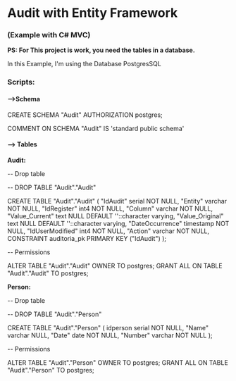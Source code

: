 # <h1>Audit with Entity Framework</h1>
<h3>(Example with C# MVC)</h3>
<b>PS: For This project is work, you need the tables in a database.</b>
<br />

In this Example, I'm using the Database PostgresSQL

<h3>Scripts:</h3>

<h4>-->Schema</h4>

CREATE SCHEMA "Audit" AUTHORIZATION postgres;

COMMENT ON SCHEMA "Audit" IS 'standard public schema'

<h4>--> Tables</h4>

<b>Audit:</b>

-- Drop table

-- DROP TABLE "Audit"."Audit"

CREATE TABLE "Audit"."Audit" (
	"IdAudit" serial NOT NULL,
	"Entity" varchar NOT NULL,
	"IdRegister" int4 NOT NULL,
	"Column" varchar NOT NULL,
	"Value_Current" text NULL DEFAULT ''::character varying,
	"Value_Original" text NULL DEFAULT ''::character varying,
	"DateOccurrence" timestamp NOT NULL,
	"IdUserModified" int4 NOT NULL,
	"Action" varchar NOT NULL,
	CONSTRAINT auditoria_pk PRIMARY KEY ("IdAudit")
);

-- Permissions

ALTER TABLE "Audit"."Audit" OWNER TO postgres;
GRANT ALL ON TABLE "Audit"."Audit" TO postgres;

<b>Person:</b>

-- Drop table

-- DROP TABLE "Audit"."Person"

CREATE TABLE "Audit"."Person" (
	idperson serial NOT NULL,
	"Name" varchar NULL,
	"Date" date NOT NULL,
	"Number" varchar NOT NULL
);

-- Permissions

ALTER TABLE "Audit"."Person" OWNER TO postgres;
GRANT ALL ON TABLE "Audit"."Person" TO postgres;


